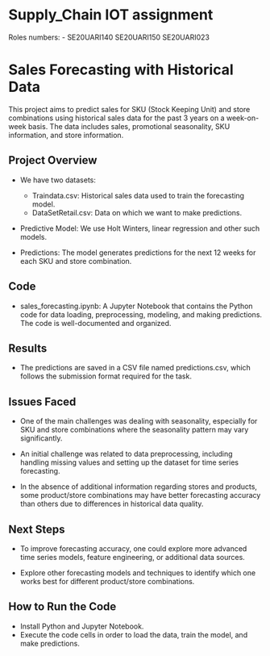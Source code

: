 # Supply_Chain IOT assignment
Roles numbers: -
SE20UARI140
SE20UARI150
SE20UARI023
# Sales Forecasting with Historical Data

This project aims to predict sales for SKU (Stock Keeping Unit) and store combinations using historical sales data for the past 3 years on a week-on-week basis. The data includes sales, promotional seasonality, SKU information, and store information.

## Project Overview

- We have two datasets:
    - Traindata.csv: Historical sales data used to train the forecasting model.
    - DataSetRetail.csv: Data on which we want to make predictions.

- Predictive Model: We use Holt Winters, linear regression and other such models.

- Predictions: The model generates predictions for the next 12 weeks for each SKU and store combination.

## Code

- sales_forecasting.ipynb: A Jupyter Notebook that contains the Python code for data loading, preprocessing, modeling, and making predictions. The code is well-documented and organized.

## Results

- The predictions are saved in a CSV file named predictions.csv, which follows the submission format required for the task.

## Issues Faced

- One of the main challenges was dealing with seasonality, especially for SKU and store combinations where the seasonality pattern may vary significantly.

- An initial challenge was related to data preprocessing, including handling missing values and setting up the dataset for time series forecasting.

- In the absence of additional information regarding stores and products, some product/store combinations may have better forecasting accuracy than others due to differences in historical data quality.

## Next Steps

- To improve forecasting accuracy, one could explore more advanced time series models, feature engineering, or additional data sources.

- Explore other forecasting models and techniques to identify which one works best for different product/store combinations.

## How to Run the Code

- Install Python and Jupyter Notebook.
- Execute the code cells in order to load the data, train the model, and make predictions.


